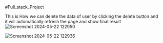 #Full_stack_Project


This is How we can delete the data of user by clicking the delete button and it will automatically refresh the page and show final result
![Screenshot 2024-05-22 122950](https://github.com/Bidhan33/Full_stack_Project_Adhikari/assets/142262907/5516db2a-20b5-4563-90c9-2e1b83bab516)







![Screenshot 2024-05-22 122936](https://github.com/Bidhan33/Full_stack_Project_Adhikari/assets/142262907/6246a10f-a9ad-44e8-b72e-3910270f9d26)
